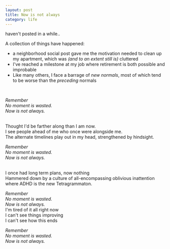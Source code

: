 ```yaml
---
layout: post
title: Now is not always
category: life
---
```


haven't posted in a while.. 

A collection of things have happened:
<br>
* a neighborhood social post gave me the motivation needed to clean up my apartment, 
which was  *(and to an extent still is)* cluttered
* I've reached a milestone at my job where retirement is both possible and improbable
* Like many others, I face a barrage of *new normals*, most of which tend to be worse than the *preceding* normals
<br>

*Remember*<br>
*No moment is wasted.*<br>
*Now is not always.*

<br>
Thought I'd be farther along than I am now.<br>
I see people ahead of me who once were alongside me.<br>
The alternate timelines play out in my head, strengthened by hindsight. 
<br>

*Remember*<br>
*No moment is wasted.*<br>
*Now is not always.*

<br>
I once had long term plans, now nothing<br>
Hammered down by  a culture of all-encompassing oblivious inattention <br>
where ADHD is the new Tetragrammaton.
<br>

*Remember*<br>
*No moment is wasted.*<br>
*Now is not always.*
<br>
I'm tired of it all right now <br>
I can't see things improving <br>
I can't see how this ends
<br>

*Remember*<br>
*No moment is wasted.*<br>
*Now is not always.*
<!--stackedit_data:
eyJoaXN0b3J5IjpbMTg5NTgyNzk0NCwxOTIyMTg3NzhdfQ==
-->